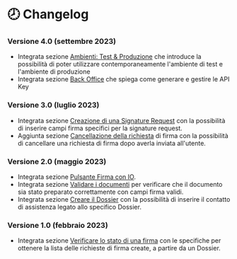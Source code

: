 # 🕗 Changelog

### Versione 4.0 (settembre 2023)

* Integrata sezione [Ambienti: Test & Produzione](https://docs.pagopa.it/manuale-operativo-di-firma-con-io/api/ambienti-test-and-produzione) che introduce la possibilità di poter utilizzare contemporaneamente l'ambiente di test e l'ambiente di produzione
* Integrata sezione [Back Office](https://docs.pagopa.it/manuale-operativo-di-firma-con-io/back-office/primi-passi) che spiega come generare e gestire le API Key

### Versione 3.0 (luglio 2023)

* Integrata sezione [Creazione di una Signature Request](richiedere-una-firma/creazione-di-una-signature-request.md) con la possibilità di inserire campi firma specifici per la signature request.
* Aggiunta sezione [Cancellazione della richiesta](richiedere-una-firma/cancellazione-della-richiesta-di-firma.md) di firma con la possibilità di cancellare una richiesta di firma dopo averla inviata all'utente.

### Versione 2.0 (maggio 2023)

* Integrata sezione [Pulsante Firma con IO](broken-reference).
* Integrata sezione [Validare i documenti](il-processo-di-firma/preparare-i-documenti/validare-i-documenti.md) per verificare che il documento sia stato preparato correttamente con campi firma validi.&#x20;
* Integrata sezione [Creare il Dossier](creare-il-dossier.md) con la possibilità di inserire il contatto di assistenza legato allo specifico Dossier.&#x20;

### Versione 1.0 (febbraio 2023)

* Integrata sezione [Verificare lo stato di una firma](verificare-lo-stato-di-una-firma.md) con le specifiche per ottenere la lista delle richieste di firma create, a partire da un Dossier.

